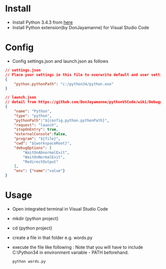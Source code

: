 # Install

* Install Python 3.4.3 from [here](https://www.python.org/downloads/release/python-343)
* Install Python extension(by DonJayamanne) for Visual Studio Code

# Config

* Config settings.json and launch.json as follows

```json
// settings.json
// Place your settings in this file to overwrite default and user settings.
{
    "python.pythonPath": "c:/python34/python.exe"
}

// launch.json
// detail from https://github.com/DonJayamanne/pythonVSCode/wiki/Debugging
{
    "name": "Python",
    "type": "python",
    "pythonPath":"${config.python.pythonPath}", 
    "request": "launch",
    "stopOnEntry": true,
    "externalConsole":false,
    "program": "${file}",
    "cwd": "${workspaceRoot}",
    "debugOptions": [
        "WaitOnAbnormalExit",
        "WaitOnNormalExit",
        "RedirectOutput"
    ],
    "env": {"name":"value"}
}

```

# Usage

* Open integrated terminal in Visual Studio Code
* mkdir {python project}
* cd {python project}
* create a file in that folder e.g. words.py
* execute the file like following
: Note that you will have to include C:\Python34 in environment variable - PATH beforehand. 
	
	`python words.py`

 

